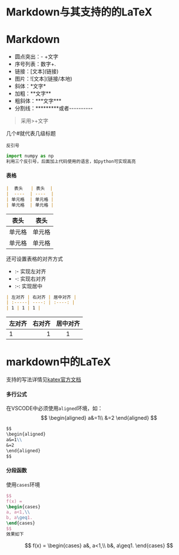 # Markdown与其支持的的LaTeX
# Markdown  
- 圆点突出：\- +文字
- 序号列表：数字+.
- 链接：\[文本\]\(链接\)  
- 图片：\!\[文本\]\(链接/本地\)  
- 斜体：\*文字\*  
- 加粗：\*\*文字\*\*  
- 粗斜体：\*\*\*文字\*\*\*  
- 分割线：*********或者----------

> 采用\>+文字

几个\#就代表几级标题  

`反引号`  
```python
import numpy as np  
利用三个反引号，后面加上代码使用的语言，如python可实现高亮
```
#### 表格
```markdown
|  表头   | 表头  |
|  ----  | ----  |
| 单元格  | 单元格 |
| 单元格  | 单元格 |  
``` 
|  表头   | 表头  |
|  ----  | ----  |
| 单元格  | 单元格 |
| 单元格  | 单元格 |
 
还可设置表格的对齐方式  
- \:\- 实现左对齐
- \-\: 实现右对齐
- :-: 实现居中
```markdown
| 左对齐 | 右对齐 | 居中对齐 |
| :-----| ----: | :----: |
| 1 | 1 | 1 |
```
| 左对齐 | 右对齐 | 居中对齐 |
| :-----| ----: | :----: |
| 1 | 1 | 1 |

# markdown中的LaTeX  
支持的写法详情见[katex官方文档](https://katex.org/docs/supported.html)  
#### 多行公式
在VSCODE中必须使用`aligned`环境，如：  
$$
\begin{aligned}
a&=1\\
&=2
\end{aligned}
$$
```markdown
$$
\begin{aligned}
a&=1\\
&=2
\end{aligned}
$$
```
#### 分段函数
使用`cases`环境
```LaTeX
$$
f(x) = 
\begin{cases}
a, a<1,\\
b, a\geq1.
\end{cases}
$$
效果如下
```
$$
f(x) = 
\begin{cases}
a&, a<1,\\
b&, a\geq1.
\end{cases}
$$
